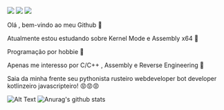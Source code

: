 ![](https://www.gentoo.org/assets/img/badges/gentoo-badge2.png) ![](https://img.shields.io/badge/-c++-blue?logo=c%2B%2B&style=flat) ![](https://komarev.com/ghpvc/?username=KB1te)




Olá , bem-vindo ao meu Github 👋

Atualmente estou estudando sobre Kernel Mode e Assembly x64 🙇                                    

Programação por hobbie 🙏

Apenas me interesso por C/C++ , Assembly e Reverse Engineering 🧐

Saia da minha frente seu pythonista rusteiro webdeveloper bot developer kotlinzeiro javascripteiro! 😡😡😡





![Alt Text](https://pa1.narvii.com/7455/fa4eec4452ed146d1f920206e65f5875e4afd1afr1-540-229_hq.gif) ![Anurag's github stats](https://github-readme-stats.vercel.app/api?username=KB1te&show_icons=true&theme=dracula)

